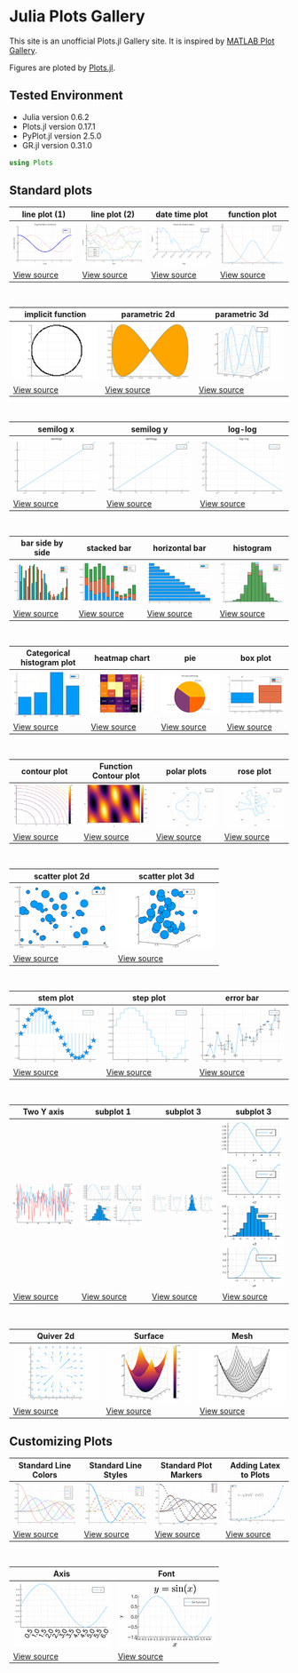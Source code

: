 # Julia Plots Gallery

This site is an unofficial Plots.jl Gallery site. It is inspired by [MATLAB Plot Gallery](https://jp.mathworks.com/products/matlab/plot-gallery.html).

Figures are ploted by [Plots.jl](https://github.com/JuliaPlots/Plots.jl).

## Tested Environment
- Julia version 0.6.2
- Plots.jl version 0.17.1
- PyPlot.jl version 2.5.0
- GR.jl version 0.31.0


```julia
using Plots
```

## Standard plots

| line plot (1)                                      | line plot (2)                                     | date time plot                                            | function plot                                   |
| ----                                               | ----                                              | ----                                                      | ----                                            |
| ![s_line_plot1.png](src/figures/s_line_plot1.png)  | ![s_line_plot2.png](src/figures/s_line_plot2.png) | ![s_datetime_plot1.png](src/figures/s_datetime_plot1.png) | ![s_function1.png](src/figures/s_function1.png) |
| [View source](src/line_plot1.md)                   | [View source](src/line_plot2.md)                  | [View source](src/datetime_plot1.md)                      | [View source](src/function1.md)                 |

<br>

| implicit function                             | parametric 2d                                         | parametric 3d                                         |
| ----                                          | ----                                                  | ----                                                  |
| ![s_implicit.png](src/figures/s_implicit.png) | ![s_parametric2d.png](src/figures/s_parametric2d.png) | ![s_parametric3d.png](src/figures/s_parametric3d.png) |
| [View source](src/implicit.md)                | [View source](src/parametric2d.md)                    | [View source](src/parametric3d.md)                    |

<br>

| semilog x                                     | semilog y                                     | log-log                                   |
| ----                                          | ----                                          | ----                                      |
| ![s_semilogx.png](src/figures/s_semilogx.png) | ![s_semilogy.png](src/figures/s_semilogy.png) | ![s_loglog.png](src/figures/s_loglog.png) |
| [View source](src/semilogx.md)                | [View source](src/semilogy.md)                | [View source](src/loglog.md)              |

<br>

| bar side by side                              | stacked bar                                       | horizontal bar                                          | histogram                                     |
| ----                                          |----                                               | ----                                                    | ----                                          |
| ![s_bardodge.png](src/figures/s_bardodge.png) | ![s_barstacked.png](src/figures/s_barstacked.png) | ![s_barhorizontal.png](src/figures/s_barhorizontal.png) | ![histogram.png](src/figures/s_histogram.png) |
| [View source](src/bardodge.md)                | [View source](src/barstacked.md)                  | [View source](src/barhorizontal.md)                     | [View source](src/histogram.md)               |

<br>

| Categorical histogram plot                                            | heatmap chart                                       | pie                               | box plot                               |
| ----                                                                  | ----                                                | ----                              | ----                                   |
| ![categorical_histogram.png](src/figures/s_categorical_histogram.png) | ![heatmapchart.png](src/figures/s_heatmapchart.png) | ![pie.png](src/figures/s_pie.png) | ![pie.png](src/figures/s_boxplot.png)  |
| [View source](src/Categoricalhistogramplot.md)                        | [View source](src/heatmapchart.md)                  | [View source](src/pie.md)         | [View source](src/boxplot.md)          |

<br>

| contour plot                              | Function Contour plot                         | polar plots                           | rose plot                           |
| ----                                      | ----                                          | ----                                  | ----                                |
| ![contour.png](src/figures/s_contour.png) | ![fncontour.png](src/figures/s_fncontour.png) | ![polar.png](src/figures/s_polar.png) | ![rose.png](src/figures/s_rose.png) |
| [View source](src/contourplot.md)         | [View source](src/rncontour.md)               | [View source](src/polar.md)           | [View source](src/rose.md)          |

<br>

| scatter plot 2d                               | scatter plot 3d                               |
| ----                                          | ----                                          |
| ![scatter2d.png](src/figures/s_scatter2d.png) | ![scatter3d.png](src/figures/s_scatter3d.png) |
| [View source](src/scatter2d.md)               | [View source](src/scatter3d.md)               |

<br>

| stem plot                           | step plot                           | error bar                                   |
| ----                                | ----                                | ----                                        |
| ![stem.png](src/figures/s_stem.png) | ![step.png](src/figures/s_step.png) | ![errorbar.png](src/figures/s_errorbar.png) |
| [View source](src/stem.md)          | [View source](src/step.md)          | [View source](src/errorbar.md)              |


<br>

| Two Y axis                                  | subplot 1                                   | subplot 3                                   | subplot 3                                   |
| ----                                        | ----                                        | ----                                        | ----                                        |
| ![twoyaxis.png](src/figures/s_twoyaxis.png) | ![subplot1.png](src/figures/s_subplot1.png) | ![subplot2.png](src/figures/s_subplot2.png) | ![subplot3.png](src/figures/s_subplot3.png) |
| [View source](src/twoyaxis.md)              | [View source](src/subplot1.md)              | [View source](src/subplot2.md)              | [View source](src/subplot3.md)              |

<br>

| Quiver 2d                                   | Surface                                   | Mesh                                |
| ----                                        | ----                                      | ----                                |
| ![quiver2d.png](src/figures/s_quiver2d.png) | ![surface.png](src/figures/s_surface.png) | ![mesh.png](src/figures/s_mesh.png) |
| [View source](src/quiver2d.md)              | [View source](src/surface.md)             | [View source](src/mesh.md)          |



## Customizing Plots

| Standard Line Colors                          | Standard Line Styles                          | Standard Plot Markers                             | Adding Latex to Plots                 |
| ----                                          | ----                                          | ----                                              | ----                                  |
| ![colorplot.png](src/figures/s_colorplot.png) | ![linestyle.png](src/figures/s_linestyle.png) | ![markertypes.png](src/figures/s_markertypes.png) | ![latex.png](src/figures/s_latex.png) |
| [View source](src/colorplot.md)               | [View source](src/linestyle.md)               | [View source](src/markertypes.md)                 | [View source](src/latex.md)           |

<br>

| Axis                                     | Font                                     |
| ----                                     | ----                                     |
| ![colorplot.png](src/figures/s_axis.png) | ![linestyle.png](src/figures/s_font.png) |
| [View source](src/axis.md)               | [View source](src/font.md)               |
